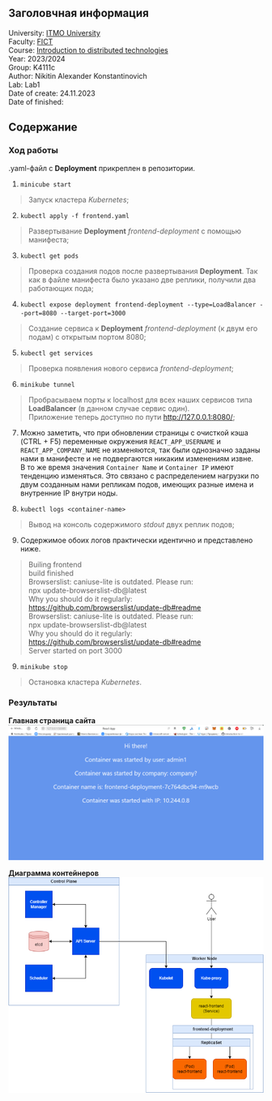 ## Заголовчная информация
University: [ITMO University](https://itmo.ru/ru/)\
Faculty: [FICT](https://fict.itmo.ru)\
Course: [Introduction to distributed technologies](https://github.com/itmo-ict-faculty/introduction-to-distributed-technologies)\
Year: 2023/2024\
Group: K4111c\
Author: Nikitin Alexander Konstantinovich\
Lab: Lab1\
Date of create: 24.11.2023\
Date of finished: 
## Содержание
### Ход работы
.yaml-файл с **Deployment** прикреплен в репозитории.

1. `minicube start`
> Запуск кластера *Kubernetes*;

2. `kubectl apply -f frontend.yaml`
> Развертывание **Deployment** *frontend-deployment* с помощью манифеста;

3. `kubectl get pods`
> Проверка создания подов после развертывания **Deployment**. Так как в файле манифеста было указано две реплики, получили два работающих пода;

4. `kubectl expose deployment frontend-deployment --type=LoadBalancer --port=8080 --target-port=3000`
> Создание сервиса к **Deployment** *frontend-deployment* (к двум его подам) с открытым портом 8080;

5. `kubectl get services`
> Проверка появления нового сервиса *frontend-deployment*;

6. `minikube tunnel`
> Пробрасываем порты к localhost для всех наших сервисов типа **LoadBalancer** (в данном случае сервис один).\
> Приложение теперь доступно по пути http://127.0.0.1:8080/;
 
7. Можно заметить, что при обновлении страницы с очисткой кэша (CTRL + F5) переменные окружения `REACT_APP_USERNAME` и `REACT_APP_COMPANY_NAME` не изменяются, так были однозначно заданы нами в манифесте и не подвергаются никаким изменениям извне.\
В то же время значения `Container Name` и `Container IP` имеют тенденцию изменяться. Это связано с распределением нагрузки по двум созданным нами репликам подов, имеющих разные имена и внутренние IP внутри ноды.


8. `kubectl logs <container-name>`
> Вывод на консоль  содержимого *stdout* двух реплик подов;

9. Содержимое обоих логов практически идентично и представлено ниже.
> Builing frontend\
build finished\
Browserslist: caniuse-lite is outdated. Please run:\
  npx update-browserslist-db@latest\
  Why you should do it regularly: https://github.com/browserslist/update-db#readme \
Browserslist: caniuse-lite is outdated. Please run:\
  npx update-browserslist-db@latest\
  Why you should do it regularly: https://github.com/browserslist/update-db#readme \
Server started on port 3000

9. `minikube stop`
> Остановка кластера *Kubernetes*.
### Результаты
**Главная страница сайта**
![Скриншот сайта](../imgs/lab2_success.png)

**Диаграмма контейнеров**
![Схемка](../imgs/scheme2.png)